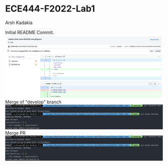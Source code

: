 # ECE444-F2022-Lab1

Arsh Kadakia

Initial README Commit.
<img src="commit_screenshot.png" alt="Initial Commit" title="Initial Commit">
Merge of "develop" branch
<img src="merge_screenshot.png" alt="Merge Screenshot" title="Merge Screenshot">
Merge PR
<img src="merge_screenshot.png" alt="Merge PR Screenshot" title="Merge PR Screenshot">